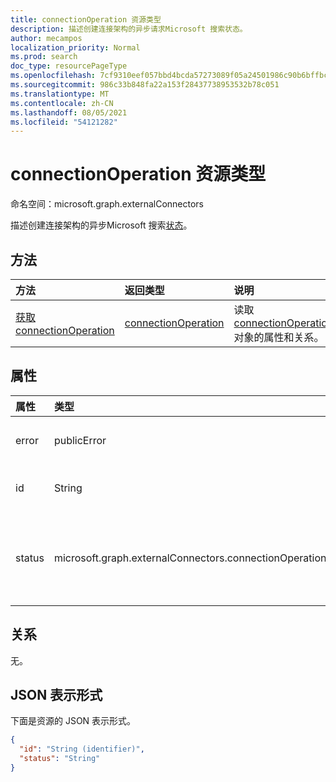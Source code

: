 ```yaml
---
title: connectionOperation 资源类型
description: 描述创建连接架构的异步请求Microsoft 搜索状态。
author: mecampos
localization_priority: Normal
ms.prod: search
doc_type: resourcePageType
ms.openlocfilehash: 7cf9310eef057bbd4bcda57273089f05a24501986c90b6bffbc072d39932cac2
ms.sourcegitcommit: 986c33b848fa22a153f28437738953532b78c051
ms.translationtype: MT
ms.contentlocale: zh-CN
ms.lasthandoff: 08/05/2021
ms.locfileid: "54121282"
---
```

# <a name="connectionoperation-resource-type"></a>connectionOperation 资源类型

命名空间：microsoft.graph.externalConnectors



描述创建连接架构的异步Microsoft 搜索[状态](externalconnectors-schema.md)。

## <a name="methods"></a>方法
|方法|返回类型|说明|
|:---|:---|:---|
|[获取 connectionOperation](../api/externalconnectors-connectionoperation-get.md)|[connectionOperation](../resources/externalconnectors-connectionoperation.md)|读取 [connectionOperation](../resources/externalconnectors-connectionoperation.md) 对象的属性和关系。|

## <a name="properties"></a>属性
|属性|类型|说明|
|:---|:---|:---|
|error|publicError| 如果 `status` 为 `failed` ，则提供有关导致失败的错误的详细信息。|
|id|String| connectionOperation 的唯一标识符。 只读。 |
|status|microsoft.graph.externalConnectors.connectionOperationStatus| 指示异步操作的状态。 可取值为：`unspecified`、`inprogress`、`completed`、`failed`、`unknownFutureValue`。|

## <a name="relationships"></a>关系
无。

## <a name="json-representation"></a>JSON 表示形式
下面是资源的 JSON 表示形式。
<!-- {
  "blockType": "resource",
  "keyProperty": "id",
  "@odata.type": "microsoft.graph.externalConnectors.connectionOperation",
  "openType": false
}
-->
``` json
{
  "id": "String (identifier)",
  "status": "String"
}
```

